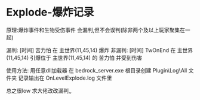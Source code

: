 # Explode-爆炸记录

原理:爆炸事件和生物受伤事件
会漏判,但不会误判(除非两个及以上玩家聚集在一起)

漏判:
[时间] 苦力怕 在 主世界(11,45,14) 爆炸 
非漏判:
[时间] TwOnEnd 在 主世界(11,45,14) 引爆位于 主世界(11,45,14) 的 苦力怕 并受到伤害

使用方法:
用任意dll加载器
在 bedrock_server.exe 根目录创建 Plugin\Log\All 文件夹
记录输出在 OnLevelExplode.log 文件里

总之很low
求大佬改改漏判,,
